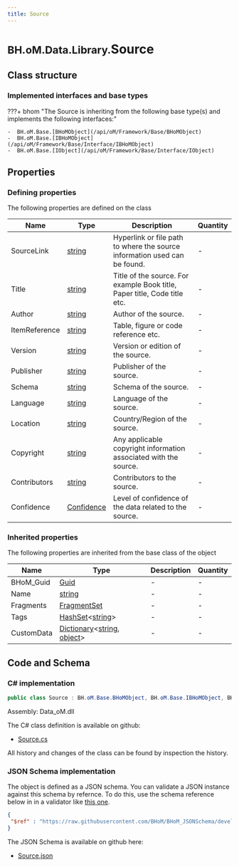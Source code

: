 ```yaml
---
title: Source
---
```


# <small>BH.oM.Data.Library.</small>**Source**



## Class structure

### Implemented interfaces and base types

???+ bhom "The Source is inheriting from the following base type(s) and implements the following interfaces:"

    -  BH.oM.Base.[BHoMObject](/api/oM/Framework/Base/BHoMObject)
    -  BH.oM.Base.[IBHoMObject](/api/oM/Framework/Base/Interface/IBHoMObject)
    -  BH.oM.Base.[IObject](/api/oM/Framework/Base/Interface/IObject)


## Properties



### Defining properties

The following properties are defined on the class

| Name             | Type             | Description      | Quantity         |
|------------------|------------------|------------------|------------------|
| SourceLink | [string](https://learn.microsoft.com/en-us/dotnet/api/System.String?view=netstandard-2.0) | Hyperlink or file path to where the source information used can be found. | - |
| Title | [string](https://learn.microsoft.com/en-us/dotnet/api/System.String?view=netstandard-2.0) | Title of the source. For example Book title, Paper title, Code title etc. | - |
| Author | [string](https://learn.microsoft.com/en-us/dotnet/api/System.String?view=netstandard-2.0) | Author of the source. | - |
| ItemReference | [string](https://learn.microsoft.com/en-us/dotnet/api/System.String?view=netstandard-2.0) | Table, figure or code reference etc. | - |
| Version | [string](https://learn.microsoft.com/en-us/dotnet/api/System.String?view=netstandard-2.0) | Version or edition of the source. | - |
| Publisher | [string](https://learn.microsoft.com/en-us/dotnet/api/System.String?view=netstandard-2.0) | Publisher of the source. | - |
| Schema | [string](https://learn.microsoft.com/en-us/dotnet/api/System.String?view=netstandard-2.0) | Schema of the source. | - |
| Language | [string](https://learn.microsoft.com/en-us/dotnet/api/System.String?view=netstandard-2.0) | Language of the source. | - |
| Location | [string](https://learn.microsoft.com/en-us/dotnet/api/System.String?view=netstandard-2.0) | Country/Region of the source. | - |
| Copyright | [string](https://learn.microsoft.com/en-us/dotnet/api/System.String?view=netstandard-2.0) | Any applicable copyright information associated with the source. | - |
| Contributors | [string](https://learn.microsoft.com/en-us/dotnet/api/System.String?view=netstandard-2.0) | Contributors to the source. | - |
| Confidence | [Confidence](/api/oM/Framework/Data/Library/Confidence) | Level of confidence of the data related to the source. | - |


### Inherited properties
The following properties are inherited from the base class of the object

| Name             | Type             | Description      | Quantity         |
|------------------|------------------|------------------|------------------|
| BHoM_Guid | [Guid](https://learn.microsoft.com/en-us/dotnet/api/System.Guid?view=netstandard-2.0) | - | - |
| Name | [string](https://learn.microsoft.com/en-us/dotnet/api/System.String?view=netstandard-2.0) | - | - |
| Fragments | [FragmentSet](/api/oM/Framework/Base/FragmentSet) | - | - |
| Tags | [HashSet](https://learn.microsoft.com/en-us/dotnet/api/System.Collections.Generic.HashSet-1?view=netstandard-2.0)&lt;[string](https://learn.microsoft.com/en-us/dotnet/api/System.String?view=netstandard-2.0)&gt; | - | - |
| CustomData | [Dictionary](https://learn.microsoft.com/en-us/dotnet/api/System.Collections.Generic.Dictionary-2?view=netstandard-2.0)&lt;[string](https://learn.microsoft.com/en-us/dotnet/api/System.String?view=netstandard-2.0), [object](https://learn.microsoft.com/en-us/dotnet/api/System.Object?view=netstandard-2.0)&gt; | - | - |


## Code and Schema

### C# implementation

``` C# title="C#"
public class Source : BH.oM.Base.BHoMObject, BH.oM.Base.IBHoMObject, BH.oM.Base.IObject
```

Assembly: Data_oM.dll

The C# class definition is available on github:

- [Source.cs](https://github.com/BHoM/BHoM/blob/develop/Data_oM/Library\Source.cs)

All history and changes of the class can be found by inspection the history.
### JSON Schema implementation

The object is defined as a JSON schema. You can validate a JSON instance against this schema by refernce. To do this, use the schema reference below in in a validator like [this one](https://www.jsonschemavalidator.net/).

``` json title="JSON Schema"
{
 "$ref" : "https://raw.githubusercontent.com/BHoM/BHoM_JSONSchema/develop/Data_oM/Library/Source.json"
}
```

The JSON Schema is available on github here:

- [Source.json](https://github.com/BHoM/BHoM_JSONSchema/blob/develop/Data_oM/Library/Source.json)
